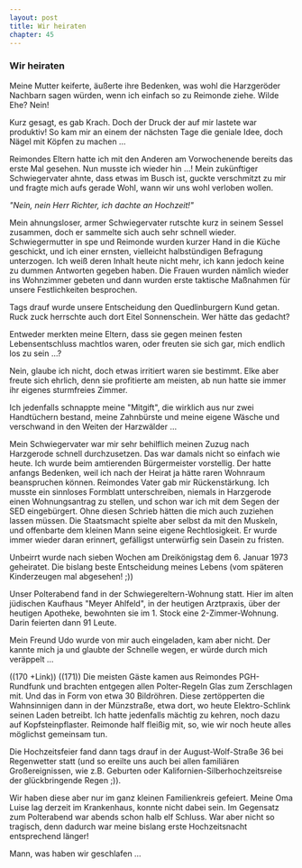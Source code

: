 ```yaml
---  
layout: post
title: Wir heiraten
chapter: 45
---  
```


### Wir heiraten

Meine Mutter keiferte, äußerte ihre Bedenken, was wohl die Harzgeröder
Nachbarn sagen würden, wenn ich einfach so zu Reimonde ziehe. Wilde Ehe? Nein!

Kurz gesagt, es gab Krach. Doch der Druck der auf mir lastete war produktiv!
So kam mir an einem der nächsten Tage die geniale Idee, doch Nägel mit Köpfen
zu machen …

Reimondes Eltern hatte ich mit den Anderen am Vorwochenende bereits das erste
Mal gesehen. Nun musste ich wieder hin …! Mein zukünftiger Schwiegervater
ahnte, dass etwas im Busch ist, guckte verschmitzt zu mir und fragte mich aufs
gerade Wohl, wann wir uns wohl verloben wollen.

_"Nein, nein Herr Richter, ich dachte an Hochzeit!"_

Mein ahnungsloser, armer Schwiegervater rutschte kurz in seinem Sessel
zusammen, doch er sammelte sich auch sehr schnell wieder. Schwiegermutter in
spe und Reimonde wurden kurzer Hand in die Küche geschickt, und ich einer
ernsten, vielleicht halbstündigen Befragung unterzogen. Ich weiß deren Inhalt
heute nicht mehr, ich kann jedoch keine zu dummen Antworten gegeben haben. Die
Frauen wurden nämlich wieder ins Wohnzimmer gebeten und dann wurden erste
taktische Maßnahmen für unsere Festlichkeiten besprochen.

Tags drauf wurde unsere Entscheidung den Quedlinburgern Kund getan. Ruck zuck
herrschte auch dort Eitel Sonnenschein. Wer hätte das gedacht?

Entweder merkten meine Eltern, dass sie gegen meinen festen Lebensentschluss
machtlos waren, oder freuten sie sich gar, mich endlich los zu sein …?

Nein, glaube ich nicht, doch etwas irritiert waren sie bestimmt. Elke aber
freute sich ehrlich, denn sie profitierte am meisten, ab nun hatte sie immer
ihr eigenes sturmfreies Zimmer.

Ich jedenfalls schnappte meine "Mitgift", die wirklich aus nur zwei
Handtüchern bestand, meine Zahnbürste und meine eigene Wäsche und verschwand
in den Weiten der Harzwälder …

Mein Schwiegervater war mir sehr behilflich meinen Zuzug nach Harzgerode
schnell durchzusetzen. Das war damals nicht so einfach wie heute. Ich wurde
beim amtierenden Bürgermeister vorstellig. Der hatte anfangs Bedenken, weil
ich nach der Heirat ja hätte raren Wohnraum beanspruchen können. Reimondes
Vater gab mir Rückenstärkung. Ich musste ein sinnloses Formblatt
unterschreiben, niemals in Harzgerode einen Wohnungsantrag zu stellen, und
schon war ich mit dem Segen der SED eingebürgert. Ohne diesen Schrieb hätten
die mich auch zuziehen lassen müssen. Die Staatsmacht spielte aber selbst da
mit den Muskeln, und offenbarte dem kleinen Mann seine eigene Rechtlosigkeit.
Er wurde immer wieder daran erinnert, gefälligst unterwürfig sein Dasein zu
fristen.

Unbeirrt wurde nach sieben Wochen am Dreikönigstag dem 6. Januar 1973
geheiratet. Die bislang beste Entscheidung meines Lebens (vom späteren
Kinderzeugen mal abgesehen! ;))

Unser Polterabend fand in der Schwiegereltern-Wohnung statt. Hier im alten
jüdischen Kaufhaus "Meyer Ahlfeld", in der heutigen Arztpraxis, über der
heutigen Apotheke, bewohnten sie im 1. Stock eine 2-Zimmer-Wohnung. Darin
feierten dann 91 Leute.

Mein Freund Udo wurde von mir auch eingeladen, kam aber nicht. Der kannte mich
ja und glaubte der Schnelle wegen, er würde durch mich veräppelt …

((170 +Link)) ((171)) Die meisten Gäste kamen aus Reimondes PGH-Rundfunk und
brachten entgegen allen Polter-Regeln Glas zum Zerschlagen mit. Und das in
Form von etwa 30 Bildröhren. Diese zertöpperten die Wahnsinnigen dann in der
Münzstraße, etwa dort, wo heute Elektro-Schlink seinen Laden betreibt. Ich
hatte jedenfalls mächtig zu kehren, noch dazu auf Kopfsteinpflaster. Reimonde
half fleißig mit, so, wie wir noch heute alles möglichst gemeinsam tun.

Die Hochzeitsfeier fand dann tags drauf in der August-Wolf-Straße 36 bei
Regenwetter statt (und so ereilte uns auch bei allen familiären
Großereignissen, wie z.B. Geburten oder Kalifornien-Silberhochzeitsreise der
glückbringende Regen ;)).

Wir haben diese aber nur im ganz kleinen Familienkreis gefeiert. Meine Oma
Luise lag derzeit im Krankenhaus, konnte nicht dabei sein. Im Gegensatz zum
Polterabend war abends schon halb elf Schluss. War aber nicht so tragisch,
denn dadurch war meine bislang erste Hochzeitsnacht entsprechend länger!

Mann, was haben wir geschlafen …

